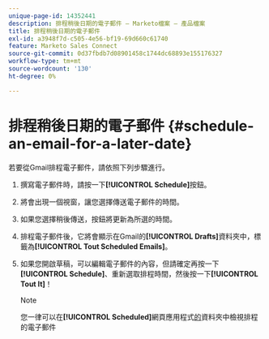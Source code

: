 ```yaml
---
unique-page-id: 14352441
description: 排程稍後日期的電子郵件 — Marketo檔案 — 產品檔案
title: 排程稍後日期的電子郵件
exl-id: a3948f7d-c505-4e56-bf19-69d660c61740
feature: Marketo Sales Connect
source-git-commit: 0d37fbdb7d08901458c1744dc68893e155176327
workflow-type: tm+mt
source-wordcount: '130'
ht-degree: 0%

---
```


# 排程稍後日期的電子郵件 {#schedule-an-email-for-a-later-date}

若要從Gmail排程電子郵件，請依照下列步驟進行。

1. 撰寫電子郵件時，請按一下&#x200B;**[!UICONTROL Schedule]**&#x200B;按鈕。

1. 將會出現一個視窗，讓您選擇傳送電子郵件的時間。

1. 如果您選擇稍後傳送，按鈕將更新為所選的時間。

1. 排程電子郵件後，它將會顯示在Gmail的&#x200B;**[!UICONTROL Drafts]**&#x200B;資料夾中，標籤為&#x200B;**[!UICONTROL Tout Scheduled Emails]**。

1. 如果您開啟草稿，可以編輯電子郵件的內容，但請確定再按一下&#x200B;**[!UICONTROL Schedule]**、重新選取排程時間，然後按一下&#x200B;**[!UICONTROL Tout It]**！

   >[!NOTE]
   >
   >您一律可以在&#x200B;**[!UICONTROL Scheduled]**&#x200B;網頁應用程式[的](https://toutapp.com/login)資料夾中檢視排程的電子郵件
